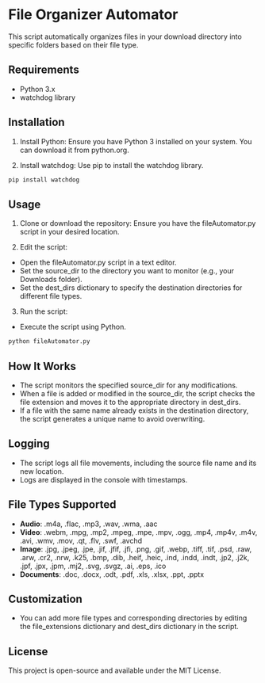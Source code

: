 # File Organizer Automator

This script automatically organizes files in your download directory into specific folders based on their file type.

## Requirements
- Python 3.x
- watchdog library

## Installation
1. Install Python: Ensure you have Python 3 installed on your system. You can download it from python.org.

2. Install watchdog: Use pip to install the watchdog library.

```bash
pip install watchdog
```
## Usage
1. Clone or download the repository: Ensure you have the fileAutomator.py script in your desired location.

2. Edit the script:

  - Open the fileAutomator.py script in a text editor.
  - Set the source_dir to the directory you want to monitor (e.g., your Downloads folder).
  - Set the dest_dirs dictionary to specify the destination directories for different file types.

3. Run the script:

- Execute the script using Python.
```bash
python fileAutomator.py
```

## How It Works
- The script monitors the specified source_dir for any modifications.
- When a file is added or modified in the source_dir, the script checks the file extension and moves it to the appropriate directory in dest_dirs.
- If a file with the same name already exists in the destination directory, the script generates a unique name to avoid overwriting.
## Logging
- The script logs all file movements, including the source file name and its new location.
- Logs are displayed in the console with timestamps.
## File Types Supported
- **Audio**: .m4a, .flac, .mp3, .wav, .wma, .aac
- **Video**: .webm, .mpg, .mp2, .mpeg, .mpe, .mpv, .ogg, .mp4, .mp4v, .m4v, .avi, .wmv, .mov, .qt, .flv, .swf, .avchd
- **Image**: .jpg, .jpeg, .jpe, .jif, .jfif, .jfi, .png, .gif, .webp, .tiff, .tif, .psd, .raw, .arw, .cr2, .nrw, .k25, .bmp, .dib, .heif, .heic, .ind, .indd, .indt, .jp2, .j2k, .jpf, .jpx, .jpm, .mj2, .svg, .svgz, .ai, .eps, .ico
- **Documents**: .doc, .docx, .odt, .pdf, .xls, .xlsx, .ppt, .pptx
## Customization
- You can add more file types and corresponding directories by editing the file_extensions dictionary and dest_dirs dictionary in the script.
## License
This project is open-source and available under the MIT License.

